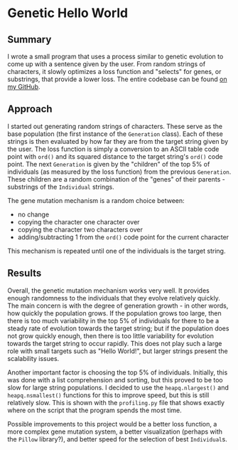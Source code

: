 
# Genetic Hello World

## Summary

I wrote a small program that uses a process similar to genetic evolution to come up with a sentence given by the user. From random strings of characters, it slowly optimizes a loss function and "selects" for genes, or substrings, that provide a lower loss. The entire codebase can be found [on my GitHub](https://github.com/charlesoblack/genetic-hello-world).

## Approach

I started out generating random strings of characters. These serve as the base population (the first instance of the `Generation` class). Each of these strings is then evaluated by how far they are from the target string given by the user. The loss function is simply a conversion to an ASCII table code point with `ord()` and its squared distance to the target string's `ord()` code point. The next `Generation` is given by the "children" of the top 5% of individuals (as measured by the loss function) from the previous `Generation`. These children are a random combination of the "genes" of their parents - substrings of the `Individual` strings.

The gene mutation mechanism is a random choice between:

- no change
- copying the character one character over
- copying the character two characters over
- adding/subtracting 1 from the `ord()` code point for the current character

This mechanism is repeated until one of the individuals is the target string. 

## Results

Overall, the genetic mutation mechanism works very well. It provides enough randomness to the individuals that they evolve relatively quickly. The main concern is with the degree of generation growth - in other words, how quickly the population grows. If the population grows too large, then there is too much variability in the top 5% of individuals for there to be a steady rate of evolution towards the target string; but if the population does not grow quickly enough, then there is too little variability for evolution towards the target string to occur rapidly. This does not play such a large role with small targets such as "Hello World!", but larger strings present the scalability issues.

Another important factor is choosing the top 5% of individuals. Initially, this was done with a list comprehension and sorting, but this proved to be too slow for large string populations. I decided to use the `heapq.nlargest()` and `heapq.nsmallest()` functions for this to improve speed, but this is still relatively slow. This is shown with the `profiling.py` file that shows exactly where on the script that the program spends the most time.

Possible improvements to this project would be a better loss function, a more complex gene mutation system, a better visualization (perhaps with the `Pillow` library?), and better speed for the selection of best `Individual`s.
